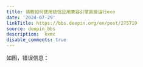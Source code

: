 ```yaml
---
title: 请教如何使用统信应用兼容引擎直接运行exe
date: '2024-07-29'
linkTitle: https://bbs.deepin.org/en/post/275719
source: deepin_bbs
description:  kxmc 
disable_comments: true
---
```

如图，错误信息：
